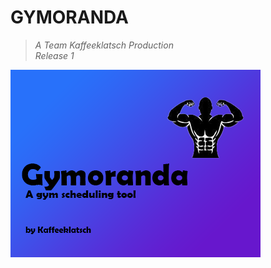 # GYMORANDA
>*A Team Kaffeeklatsch Production*<br>
*Release 1*

![image info](src/main/resources/ui/Gymoranda.png)

